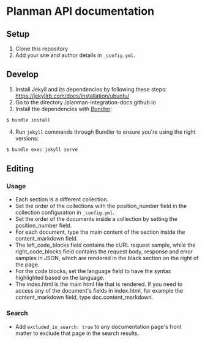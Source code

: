 # Planman API documentation

## Setup
1. Clone this repository
3. Add your site and author details in `_config.yml`.

## Develop
1. Install Jekyll and its dependencies by following these steps: https://jekyllrb.com/docs/installation/ubuntu/
2. Go to the directory /planman-integration-docs.github.io
3. Install the dependencies with [Bundler](http://bundler.io/):

~~~bash
$ bundle install
~~~

4. Run `jekyll` commands through Bundler to ensure you're using the right versions:

~~~bash
$ bundle exec jekyll serve
~~~

## Editing

### Usage

* Each section is a different collection.
* Set the order of the collections with the position_number field in the collection configuration in `_config.yml`.
* Set the order of the documents inside a collection by setting the position_number field.
* For each document, type the main content of the section inside the content_markdown field.
* The left_code_blocks field contains the cURL request sample, while the right_code_blocks field contains the request body, response and error samples in JSON, which are rendered in the black section on the right of the page.
* For the code blocks, set the language field to have the syntax highlighted based on the language.
* The index.html is the main html file that is rendered. If you need to access any of the document's fields in index.html, for example the content_markdown field, type doc.content_markdown.

### Search

* Add `excluded_in_search: true` to any documentation page's front matter to exclude that page in the search results.
